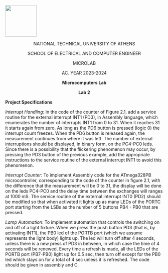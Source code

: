 <img align="center" width="100" height="100" src="https://lh5.googleusercontent.com/proxy/MRBDx8ZGLT3hSY5t3q2KhUkOG_Gzt5I7GlafOJ8LYyeep_qBNeylB6YoIZasv3_iTLDBCqOXg9Co3vtRMeDpDQAlV7wftJTaEOPXEjBocWE">
<p align="center">
  NATIONAL TECHNICAL UNIVERSITY OF ATHENS 
</p>
<p align="center">
  SCHOOL OF ELECTRICAL AND COMPUTER ENGINEER
</p>
<p align="center">
  MICROLAB
</p>
<p align="center">
  AC. YEAR 2023-2024
</p>
<p align="center">
  <b>Microcomputers Lab</b>
</p>
<p align="center">
  <b>Lab 2</b>
</p>



**Project Specifications**

*Interrupt Handling*: 
In the code of the counter of Figure 2.1, add a service routine for the external interrupt INT1 (PD3), in Assembly language, which enumerates the number of interrupts INT1 from 0 to 31. When it reaches 31 it starts again from zero. As long as the PD6 button is pressed (logic 0) the interrupt count freezes. When the PD6 button is released again, the measurement continues from where it was left. The number of external interruptions should be displayed, in binary form, on the PC4-PC0 leds.
Since there is a possibility that the flickering phenomenon may occur, by pressing the PD3 button of the previous example, add the appropriate instructions to the service routine of the external interrupt INT1 to avoid this phenomenon.

*Interrupt Counter*: 
To implement Assembly code for the ATmega328PB microcontroller, corresponding to the code of the counter in figure 2.1, with the difference that the measurement will be 0 to 31, the display will be done on the leds PC4-PC0 and the delay time between the exchanges will ranges at 1000 mS.
The service routine of the external interrupt INT0 (PD2) should be modified so that when activated it lights up as many LEDs of the PORTC port starting from the LSBs as the number of 5 buttons PB4 - PB0 that are pressed.

*Lamp Automation*: 
To implement automation that controls the switching on and off of a light fixture. When we press the push button PD3 (that is, by activating INT1), the PB0 led of the PORTB port (which we assume represents the light body) lights up. The led will turn off after 4 seconds, unless there is a new press of PD3 in between, in which case the time of 4 seconds will be renewed. Every time a refresh is made, all the LEDs of the PORTΒ port (PB7-PB0) light up for 0.5 sec, then turn off except for the PB0 led which stays on for a total of 4 sec unless it is refreshed. The code should be given in assembly and C.